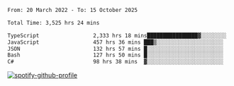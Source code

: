 <!--START_SECTION:waka-->

```txt
From: 20 March 2022 - To: 15 October 2025

Total Time: 3,525 hrs 24 mins

TypeScript                 2,333 hrs 18 mins████████████████▓░░░░░░░░   66.19 %
JavaScript                 457 hrs 36 mins ███▒░░░░░░░░░░░░░░░░░░░░░   12.98 %
JSON                       132 hrs 57 mins █░░░░░░░░░░░░░░░░░░░░░░░░   03.77 %
Bash                       127 hrs 50 mins █░░░░░░░░░░░░░░░░░░░░░░░░   03.63 %
C#                         98 hrs 38 mins  ▓░░░░░░░░░░░░░░░░░░░░░░░░   02.80 %
```

<!--END_SECTION:waka-->
[![spotify-github-profile](https://spotify-github-profile.vercel.app/api/view?uid=c00zprrvy9xiloa9qnco3hmng&cover_image=true&theme=novatorem&show_offline=false&background_color=121212&bar_color=53b14f&bar_color_cover=false)](https://spotify-github-profile.vercel.app/api/view?uid=c00zprrvy9xiloa9qnco3hmng&redirect=true)



